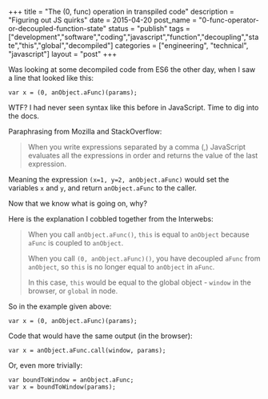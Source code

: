 +++
title = "The (0, func) operation in transpiled code"
description = "Figuring out JS quirks"
date = 2015-04-20
post_name = "0-func-operator-or-decoupled-function-state"
status = "publish"
tags = ["development","software","coding","javascript","function","decoupling","state","this","global","decompiled"]
categories = ["engineering", "technical", "javascript"]
layout = "post"
+++

Was looking at some decompiled code from ES6 the other day, when I saw a line that looked like this:

```
var x = (0, anObject.aFunc)(params);
```

WTF? I had never seen syntax like this before in JavaScript. Time to dig into the docs.

Paraphrasing from Mozilla and StackOverflow:

> When you write expressions separated by a comma (,) JavaScript evaluates all the expressions in order and returns the value of the last expression.

Meaning the expression `(x=1, y=2, anObject.aFunc)` would set the variables `x` and `y`, and return `anObject.aFunc` to the caller.

Now that we know what is going on, why?

Here is the explanation I cobbled together from the Interwebs:

> When you call `anObject.aFunc()`, `this` is equal to `anObject` because `aFunc` is coupled to `anObject`.
>
> When you call `(0, anObject.aFunc)()`, you have decoupled `aFunc` from `anObject`, so `this` is no longer equal to `anObject` in `aFunc`.
>
> In this case, `this` would be equal to the global object - `window` in the browser, or `global` in node.

So in the example given above:

```
var x = (0, anObject.aFunc)(params);
```

Code that would have the same output (in the browser):

```
var x = anObject.aFunc.call(window, params);
```

Or, even more trivially:

```
var boundToWindow = anObject.aFunc;
var x = boundToWindow(params);
```
